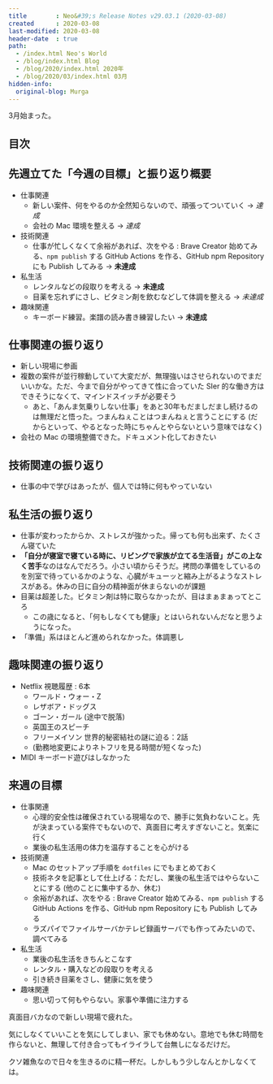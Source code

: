 ```yaml
---
title        : Neo&#39;s Release Notes v29.03.1 (2020-03-08)
created      : 2020-03-08
last-modified: 2020-03-08
header-date  : true
path:
  - /index.html Neo's World
  - /blog/index.html Blog
  - /blog/2020/index.html 2020年
  - /blog/2020/03/index.html 03月
hidden-info:
  original-blog: Murga
---
```


3月始まった。

## 目次

## 先週立てた「今週の目標」と振り返り概要

- 仕事関連
  - 新しい案件、何をやるのか全然知らないので、頑張ってついていく → _達成_
  - 会社の Mac 環境を整える → _達成_
- 技術関連
  - 仕事が忙しくなくて余裕があれば、次をやる : Brave Creator 始めてみる、`npm publish` する GitHub Actions を作る、GitHub npm Repository にも Publish してみる → **未達成**
- 私生活
  - レンタルなどの段取りを考える → **未達成**
  - 目薬を忘れずにさし、ビタミン剤を飲むなどして体調を整える → _未達成_
- 趣味関連
  - キーボード練習。楽譜の読み書き練習したい → **未達成**

## 仕事関連の振り返り

- 新しい現場に参画
- 複数の案件が並行稼動していて大変だが、無理強いはさせられないのでまだいいかな。ただ、今まで自分がやってきて性に合っていた SIer 的な働き方はできそうになくて、マインドスイッチが必要そう
  - あと、「あんま気乗りしない仕事」をあと30年もだましだまし続けるのは無理だと悟った。つまんねぇことはつまんねぇと言うことにする (だからといって、やるとなった時にちゃんとやらないという意味ではなく)
- 会社の Mac の環境整備できた。ドキュメント化しておきたい

## 技術関連の振り返り

- 仕事の中で学びはあったが、個人では特に何もやっていない

## 私生活の振り返り

- 仕事が変わったからか、ストレスが強かった。帰っても何も出来ず、たくさん寝ていた
- **「自分が寝室で寝ている時に、リビングで家族が立てる生活音」がこの上なく苦手**なのはなんでだろう。小さい頃からそうだ。拷問の準備をしているのを別室で待っているかのような、心臓がキューッと縮み上がるようなストレスがある。休みの日に自分の精神面が休まらないのが課題
- 目薬は超差した。ビタミン剤は特に取らなかったが、目はまぁまぁってところ
  - この歳になると、「何もしなくても健康」とはいられないんだなと思うようになった。
- 「準備」系はほとんど進められなかった。体調悪し

## 趣味関連の振り返り

- Netflix 視聴履歴 : 6本
  - ワールド・ウォー・Z
  - レザボア・ドッグス
  - ゴーン・ガール (途中で脱落)
  - 英国王のスピーチ
  - フリーメイソン 世界的秘密結社の謎に迫る：2話
  - (勤務地変更によりネトフリを見る時間が短くなった)
- MIDI キーボード遊びはしなかった

## 来週の目標

- 仕事関連
  - 心理的安全性は確保されている現場なので、勝手に気負わないこと。先が決まっている案件でもないので、真面目に考えすぎないこと。気楽に行く
  - 業後の私生活用の体力を温存することを心がける
- 技術関連
  - Mac のセットアップ手順を `dotfiles` にでもまとめておく
  - 技術ネタを記事として仕上げる：ただし、業後の私生活ではやらないことにする (他のことに集中するか、休む)
  - 余裕があれば、次をやる : Brave Creator 始めてみる、`npm publish` する GitHub Actions を作る、GitHub npm Repository にも Publish してみる
  - ラズパイでファイルサーバかテレビ録画サーバでも作ってみたいので、調べてみる
- 私生活
  - 業後の私生活をきちんとこなす
  - レンタル・購入などの段取りを考える
  - 引き続き目薬をさし、健康に気を使う
- 趣味関連
  - 思い切って何もやらない。家事や準備に注力する

真面目バカなので新しい現場で疲れた。

気にしなくていいことを気にしてしまい、家でも休めない。意地でも休む時間を作らないと、無理して付き合ってもイライラして台無しになるだけだ。

クソ雑魚なので日々を生きるのに精一杯だ。しかしもう少しなんとかしなくては。

